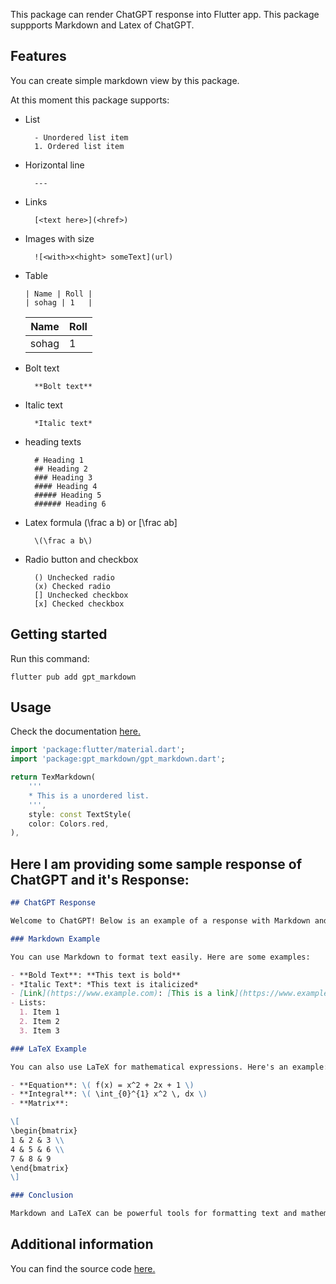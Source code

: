 This package can render ChatGPT response into Flutter app. This package suppports Markdown and Latex of ChatGPT.

## Features

You can create simple markdown view by this package.

At this moment this package supports:
- List 

        - Unordered list item
        1. Ordered list item

- Horizontal line

        ---

- Links 

        [<text here>](<href>)

- Images with size 

        ![<with>x<hight> someText](url)
- Table

    ```
    | Name | Roll |
    | sohag | 1   |

    ```
    | Name      | Roll |
    |-------------|-------------|
    | sohag      | 1       |

- Bolt text

        **Bolt text**

- Italic text

        *Italic text*

- heading texts 

        # Heading 1
        ## Heading 2
        ### Heading 3
        #### Heading 4
        ##### Heading 5
        ###### Heading 6

- Latex formula \(\frac a b\) or \[\frac ab\]

        \(\frac a b\)

- Radio button and checkbox

        () Unchecked radio
        (x) Checked radio
        [] Unchecked checkbox
        [x] Checked checkbox


## Getting started

Run this command:
```
flutter pub add gpt_markdown 
```

## Usage

Check the documentation [here.](https://github.com/saminsohag/flutter_packages/tree/main/gpt_markdown/example)

```dart
import 'package:flutter/material.dart';
import 'package:gpt_markdown/gpt_markdown.dart';

return TexMarkdown(
    '''
    * This is a unordered list.
    ''',
    style: const TextStyle(
    color: Colors.red,
),

```

## Here I am providing some sample response of ChatGPT and it's Response:


```markdown
## ChatGPT Response

Welcome to ChatGPT! Below is an example of a response with Markdown and LaTeX code:

### Markdown Example

You can use Markdown to format text easily. Here are some examples:

- **Bold Text**: **This text is bold**
- *Italic Text*: *This text is italicized*
- [Link](https://www.example.com): [This is a link](https://www.example.com)
- Lists:
  1. Item 1
  2. Item 2
  3. Item 3

### LaTeX Example

You can also use LaTeX for mathematical expressions. Here's an example:

- **Equation**: \( f(x) = x^2 + 2x + 1 \)
- **Integral**: \( \int_{0}^{1} x^2 \, dx \)
- **Matrix**:

\[
\begin{bmatrix}
1 & 2 & 3 \\
4 & 5 & 6 \\
7 & 8 & 9
\end{bmatrix}
\]

### Conclusion

Markdown and LaTeX can be powerful tools for formatting text and mathematical expressions in your Flutter app. If you have any questions or need further assistance, feel free to ask!
```


## Additional information

You can find the source code [here.](https://github.com/saminsohag/flutter_packages/tree/main/gpt_markdown)
